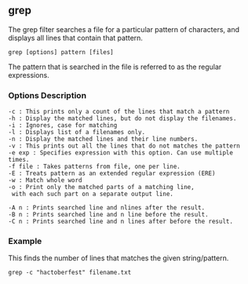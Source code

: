 ## grep

The grep filter searches a file for a particular pattern of characters, and displays all lines that contain that pattern.

```
grep [options] pattern [files]
```

The pattern that is searched in the file is referred to as the regular expressions.

### Options Description

```
-c : This prints only a count of the lines that match a pattern
-h : Display the matched lines, but do not display the filenames.
-i : Ignores, case for matching
-l : Displays list of a filenames only.
-n : Display the matched lines and their line numbers.
-v : This prints out all the lines that do not matches the pattern
-e exp : Specifies expression with this option. Can use multiple times.
-f file : Takes patterns from file, one per line.
-E : Treats pattern as an extended regular expression (ERE)
-w : Match whole word
-o : Print only the matched parts of a matching line,
 with each such part on a separate output line.

-A n : Prints searched line and nlines after the result.
-B n : Prints searched line and n line before the result.
-C n : Prints searched line and n lines after before the result.

```

### Example

This finds the number of lines that matches the given string/pattern.

```
grep -c "hactoberfest" filename.txt
```
